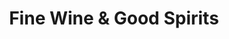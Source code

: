 ---
title: "Fine Wine & Good Spirits"
url: /pittsburgh/fine-wine-and-good-spirits-california-avenue/
shop: alcohol
---